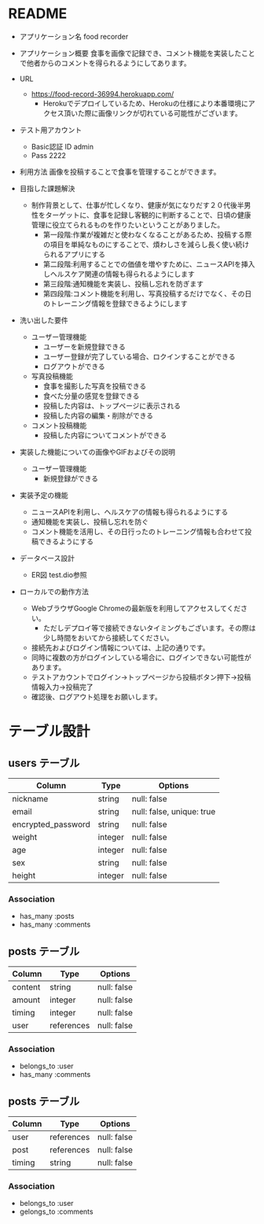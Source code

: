 # README
* アプリケーション名	food recorder

* アプリケーション概要	食事を画像で記録でき、コメント機能を実装したことで他者からのコメントを得られるようにしてあります。

* URL	
  * https://food-record-36994.herokuapp.com/
    * Herokuでデプロイしているため、Herokuの仕様により本番環境にアクセス頂いた際に画像リンクが切れている可能性がございます。

* テスト用アカウント	
  * Basic認証 ID	admin
  * Pass	2222

* 利用方法	画像を投稿することで食事を管理することができます。

* 目指した課題解決	
  * 制作背景として、仕事が忙しくなり、健康が気になりだす２０代後半男性をターゲットに、食事を記録し客観的に判断することで、日頃の健康管理に役立てられるものを作りたいということがありました。
    * 第一段階:作業が複雑だと使わなくなることがあるため、投稿する際の項目を単純なものにすることで、煩わしさを減らし長く使い続けられるアプリにする
    * 第二段階:利用することでの価値を増やすために、ニュースAPIを挿入しヘルスケア関連の情報も得られるようにします
    * 第三段階:通知機能を実装し、投稿し忘れを防ぎます
    * 第四段階:コメント機能を利用し、写真投稿するだけでなく、その日のトレーニング情報を登録できるようにします

* 洗い出した要件	
  * ユーザー管理機能
    * ユーザーを新規登録できる
    * ユーザー登録が完了している場合、ロクインすることができる
    * ログアウトができる
  * 写真投稿機能
    * 食事を撮影した写真を投稿できる
    * 食べた分量の感覚を登録できる
    * 投稿した内容は、トップページに表示される
    * 投稿した内容の編集・削除ができる
  * コメント投稿機能
    * 投稿した内容についてコメントができる

* 実装した機能についての画像やGIFおよびその説明	
  * ユーザー管理機能
    * 新規登録ができる


* 実装予定の機能	
  * ニュースAPIを利用し、ヘルスケアの情報も得られるようにする
  * 通知機能を実装し、投稿し忘れを防ぐ
  * コメント機能を活用し、その日行ったのトレーニング情報も合わせて投稿できるようにする

* データベース設計	
  * ER図	test.dio参照

* ローカルでの動作方法	
  * WebブラウザGoogle Chromeの最新版を利用してアクセスしてください。
    * ただしデプロイ等で接続できないタイミングもございます。その際は少し時間をおいてから接続してください。
  * 接続先およびログイン情報については、上記の通りです。
  * 同時に複数の方がログインしている場合に、ログインできない可能性があります。
  * テストアカウントでログイン→トップページから投稿ボタン押下→投稿情報入力→投稿完了
  * 確認後、ログアウト処理をお願いします。


# テーブル設計

## users テーブル

| Column             | Type    | Options                   |
| ------------------ | ------- | ------------------------- |
| nickname           | string  | null: false               |
| email              | string  | null: false, unique: true |
| encrypted_password | string  | null: false               |
| weight             | integer | null: false               |
| age                | integer | null: false               |
| sex                | string  | null: false               |
| height             | integer | null: false               |


### Association
- has_many :posts
- has_many :comments

## posts テーブル

| Column             | Type       | Options                   |
| ------------------ | ---------- | ------------------------- |
| content            | string     | null: false               |
| amount             | integer    | null: false               |
| timing             | integer    | null: false               |
| user               | references | null: false               |

### Association
- belongs_to :user
- has_many   :comments

## posts テーブル

| Column             | Type       | Options                   |
| ------------------ | ---------- | ------------------------- |
| user               | references | null: false               |
| post               | references | null: false               |
| timing             | string     | null: false               |


### Association
- belongs_to :user
- gelongs_to :comments
